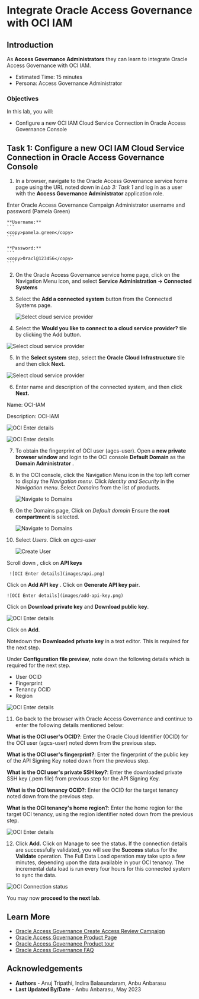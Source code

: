 # Integrate Oracle Access Governance with OCI IAM 

## Introduction

As **Access Governance Administrators** they can learn to integrate Oracle Access Governance with OCI IAM. 

* Estimated Time: 15 minutes
* Persona: Access Governance Administrator

### Objectives

In this lab, you will:

* Configure a new OCI IAM Cloud Service Connection in Oracle Access Governance Console


## Task 1: Configure a new OCI IAM Cloud Service Connection in Oracle Access Governance Console


1.  In a browser, navigate to the Oracle Access Governance service home page using the URL noted down in *Lab 3: Task 1* and log in as a user with the **Access Governance Administrator** application role. 

  Enter Oracle Access Governance Campaign Administrator username and password (Pamela Green)

    **Username:**
    ```
    <copy>pamela.green</copy>
    ```

    **Password:**
    ```
    <copy>Oracl@123456</copy>
    ```

2.  On the Oracle Access Governance service home page, click on the Navigation Menu icon, and select **Service Administration → Connected Systems**

3. Select the **Add a connected system** button from the Connected Systems page.

      ![Select cloud service provider](images/add-system.png)

4.  Select the **Would you like to connect to a cloud service provider?** tile by clicking the Add button.
 
  ![Select cloud service provider](images/select-cloud-provider.png)

    

5. In the **Select system** step, select the **Oracle Cloud Infrastructure** tile and then click **Next.**

  ![Select cloud service provider](images/select-oci.png)

6. Enter name  and description of the connected system, and then click **Next.**

  Name: OCI-IAM
  
  Description: OCI-IAM

  ![OCI Enter details](images/enter-oci-system-name.png)


  ![OCI Enter details](images/enter-data.png)


7. To obtain the fingerprint of OCI user (agcs-user). Open a **new private browser window** and login to the OCI console **Default Domain** as the **Domain Administrator** . 


8. In the OCI console, click the Navigation Menu icon in the top left corner to display the *Navigation menu.* Click *Identity and Security* in the *Navigation menu*. Select *Domains* from the list of products.

    ![Navigate to Domains](images/navigate-domains.png)

9. On the Domains page, Click on *Default domain* 
   Ensure the **root compartment** is selected. 

    ![Navigate to Domains](images/default-domain.png)

10. Select *Users*. Click on *agcs-user*

    ![Create User](images/select-users.png)
  
  
   Scroll down , click on **API keys**


     ![OCI Enter details](images/api.png)

  Click on **Add API key** . Click on **Generate API key pair**. 
  
    ![OCI Enter details](images/add-api-key.png)
  
  Click on **Download private key** and **Download public key**. 

  ![OCI Enter details](images/click-add.png)
  
  Click on **Add**. 

  Notedown the **Downloaded private key** in a text editor. This is required for the next step. 


  Under **Configuration file preview**, note down the following details which is required for the next step. 

  - User OCID
  - Fingerprint 
  - Tenancy OCID 
  - Region 

  ![OCI Enter details](images/config-file.png)

11. Go back to the browser with Oracle Access Governance and continue to  enter the following details mentioned below: 

  **What is the OCI user's OCID?**: Enter the Oracle Cloud Identifier (OCID) for the OCI user (agcs-user) noted down from the previous step. 

  **What is the OCI user's fingerprint?**: Enter the fingerprint of the public key of the API   Signing Key  noted down from the previous step.

  **What is the OCI user's private SSH key?**: Enter the downloaded private SSH key (.pem file) from previous step for the API Signing Key. 


  **What is the OCI tenancy OCID?**: Enter the OCID for the target tenancy  noted down from the previous step.

  **What is the OCI tenancy's home region?**: Enter the home region for the target OCI tenancy, using the region identifier noted down from the previous step.

  ![OCI Enter details](images/details-entered.png)


12. Click **Add.** Click on Manage to see the status. If the connection details are successfully validated, you will see the **Success** status for the **Validate** operation. The Full Data Load operation may take upto a few minutes, depending upon the data available in your OCI tenancy. The incremental data load is run every four hours for this connected system to sync the data.

  ![OCI Connection status](images/oci-connection-status.png)


  You may now **proceed to the next lab**. 

## Learn More

* [Oracle Access Governance Create Access Review Campaign](https://docs.oracle.com/en/cloud/paas/access-governance/pdapg/index.html)
* [Oracle Access Governance Product Page](https://www.oracle.com/security/cloud-security/access-governance/)
* [Oracle Access Governance Product tour](https://www.oracle.com/webfolder/s/quicktours/paas/pt-sec-access-governance/index.html)
* [Oracle Access Governance FAQ](https://www.oracle.com/security/cloud-security/access-governance/faq/)

## Acknowledgements
* **Authors** - Anuj Tripathi, Indira Balasundaram, Anbu Anbarasu 
* **Last Updated By/Date** - Anbu Anbarasu, May 2023
